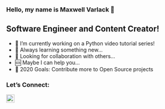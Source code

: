 ### Hello, my name is Maxwell Varlack 👋

## Software Engineer and Content Creator!

- 🔭 I’m currently working on a Python video tutorial series!
- 🌱 Always learning something new...
- 👯 Looking for collaboration with others...
- 🆘 Maybe I can help you...
- 🥅 2020 Goals: Contribute more to Open Source projects

### Let’s Connect:
[<img align="left" alt="varlackc | LinkedIn" width="22px" src="https://cdn.jsdelivr.net/npm/simple-icons@v3/icons/linkedin.svg" />][linkedin]

[linkedin]: https://www.linkedin.com/in/carlos-maxwell-varlack-aaa988118/

<!-- 
    Templated from: codeSTACKr channel
-->
